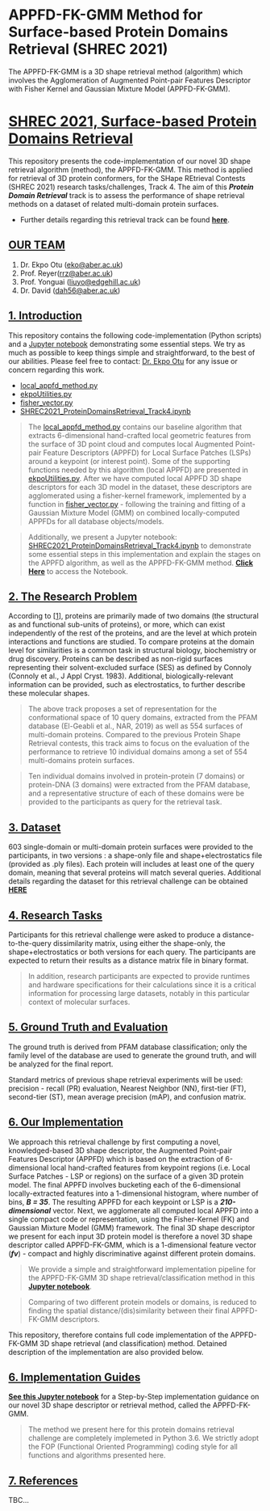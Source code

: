 # APPFD-FK-GMM Method for Surface-based Protein Domains Retrieval (SHREC 2021)
The APPFD-FK-GMM is a 3D shape retrieval method (algorithm) which involves the Agglomeration of Augmented Point-pair Features Descriptor with Fisher Kernel and Gaussian Mixture Model (APPFD-FK-GMM).


# [SHREC 2021, Surface-based Protein Domains Retrieval](http://shrec2021.drugdesign.fr/)
This repository presents the code-implementation of our novel 3D shape retrieval algorithm (method), the APPFD-FK-GMM. This method is applied for retrieval of 3D protein conformers, for the SHape REtrieval Contests (SHREC 2021) research tasks/challenges, Track 4. The aim of this ***Protein Domain Retrieval*** track is to assess the performance of shape retrieval methods on a dataset of related multi-domain protein surfaces.

* Further details regarding this retrieval track can be found **[here](http://shrec2021.drugdesign.fr/)**.


## [OUR TEAM](https://github.com/KoksiHub/APPFD_FK_GMM-Method-For-SHREC-2021-Surface-based-Protein-Domains-Retrieval)
1. Dr. Ekpo Otu (eko@aber.ac.uk)
2. Prof. Reyer(rrz@aber.ac.uk)
3. Prof. Yonguai (liuyo@edgehill.ac.uk)
4. Dr. David (dah56@aber.ac.uk)


## [1. Introduction](https://github.com/KoksiHub/APPFD_FK_GMM-Method-For-SHREC-2021-Surface-based-Protein-Domains-Retrieval)
This repository contains the following code-implementation (Python scripts) and a [Jupyter notebook](https://github.com/KoksiHub/APPFD_FK_GMM-Method-For-SHREC-2021-Surface-based-Protein-Domains-Retrieval/blob/main/SHREC2021_ProteinDomainsRetrieval_Track4.ipynb) demonstrating some essential steps. We try as much as possible to keep things simple and straightforward, to the best of our abilities. Please feel free to contact: [Dr. Ekpo Otu](eko@aber.ac.uk) for any issue or concern regarding this work.

* [local_appfd_method.py](https://github.com/KoksiHub/APPFD_FK_GMM-Method-For-SHREC-2021-Surface-based-Protein-Domains-Retrieval/blob/main/local_appfd_method.py)
* [ekpoUtilities.py](https://github.com/KoksiHub/APPFD_FK_GMM-Method-For-SHREC-2021-Surface-based-Protein-Domains-Retrieval/blob/main/ekpoUtilities.py)
* [fisher_vector.py](https://github.com/KoksiHub/APPFD_FK_GMM-Method-For-SHREC-2021-Surface-based-Protein-Domains-Retrieval/blob/main/fisher_vector.py)
* [SHREC2021_ProteinDomainsRetrieval_Track4.ipynb](https://github.com/KoksiHub/APPFD_FK_GMM-Method-For-SHREC-2021-Surface-based-Protein-Domains-Retrieval/blob/main/SHREC2021_ProteinDomainsRetrieval_Track4.ipynb)

> The [local_appfd_method.py](https://github.com/KoksiHub/APPFD_FK_GMM-Method-For-SHREC-2021-Surface-based-Protein-Domains-Retrieval/blob/main/local_appfd_method.py) contains our baseline algorithm that extracts 6-dimensional hand-crafted local geometric features from the surface of 3D point cloud and computes local Augmented Point-pair Feature Descriptors (APPFD) for Local Surface Patches (LSPs) around a keypoint (or interest point). Some of the supporting functions needed by this algorithm (local APPFD) are presented in [ekpoUtilities.py](https://github.com/KoksiHub/APPFD_FK_GMM-Method-For-SHREC-2021-Surface-based-Protein-Domains-Retrieval/blob/main/ekpoUtilities.py). After we have computed local APPFD 3D shape descriptors for each 3D model in the dataset, these descriptors are agglomerated using a fisher-kernel framework, implemented by a function in [fisher_vector.py](https://github.com/KoksiHub/APPFD_FK_GMM-Method-For-SHREC-2021-Surface-based-Protein-Domains-Retrieval/blob/main/fisher_vector.py) - following the training and fitting of a Gaussian Mixture Model (GMM) on combined locally-computed APPFDs for all database objects/models.

> Additionally, we present a Jupyter notebook: [SHREC2021_ProteinDomainsRetrieval_Track4.ipynb](#) to demonstrate some essential steps in this implementation and explain the stages on the APPFD algorithm, as well as the APPFD-FK-GMM method. **[Click Here](https://github.com/KoksiHub/APPFD_FK_GMM-Method-For-SHREC-2021-Surface-based-Protein-Domains-Retrieval/blob/main/SHREC2021_ProteinDomainsRetrieval_Track4.ipynb)** to access the Notebook.
> 

## [2. The Research Problem](https://github.com/KoksiHub/APPFD_FK_GMM-Method-For-SHREC-2021-Surface-based-Protein-Domains-Retrieval)
According to [[1](http://shrec2021.drugdesign.fr/)], proteins are primarily made of two domains (the structural as and functional sub-units of proteins), or more, which can exist independently of the rest of the proteins, and are the level at which protein interactions and functions are studied. To compare proteins at the domain level for similarities is a common task in structural biology, biochemistry or drug discovery. Proteins can be described as non-rigid surfaces representing their solvent-excluded surface (SES) as defined by Connoly (Connoly et al., J Appl Cryst. 1983). Additional, biologically-relevant information can be provided, such as electrostatics, to further describe these molecular shapes.

> The above track proposes a set of representation for the conformational space of 10 query domains, extracted from the PFAM database (El-Geabli et al., NAR, 2019) as well as 554 surfaces of multi-domain proteins. Compared to the previous Protein Shape Retrieval contests, this track aims to focus on the evaluation of the performance to retrieve 10 individual domains among a set of 554 multi-domains protein surfaces.

> Ten individual domains involved in protein-protein (7 domains) or protein-DNA (3 domains) were extracted from the PFAM database, and a representative structure of each of these domains were be provided to the participants as query for the retrieval task.


## [3. Dataset](http://shrec2021.drugdesign.fr/)
603 single-domain or multi-domain protein surfaces were provided to the participants, in two versions : a shape-only file and shape+electrostatics file (provided as .ply files). Each protein will includes at least one of the query domain, meaning that several proteins will match several queries. Additional details regarding the dataset for this retrieval challenge can be obtained **[HERE](http://shrec2021.drugdesign.fr/)**


## [4. Research Tasks](http://shrec2021.drugdesign.fr/)
Participants for this retrieval challenge were asked to produce a distance-to-the-query dissimilarity matrix, using either the shape-only, the shape+electrostatics or both versions for each query. The participants are expected to return their results as a distance matrix file in binary format.

> In addition, research participants are expected to provide runtimes and hardware specifications for their calculations since it is a critical information for processing large datasets, notably in this particular context of molecular surfaces.


## [5. Ground Truth and Evaluation](http://shrec2021.drugdesign.fr/)
The ground truth is derived from PFAM database classification; only the family level of the database are used to generate the ground truth, and will be analyzed for the final report.

Standard metrics of previous shape retrieval experiments will be used: precision - recall (PR) evaluation, Nearest Neighbor (NN), first-tier (FT), second-tier (ST), mean average precision (mAP), and confusion matrix.


## [6. Our Implementation](https://github.com/KoksiHub/APPFD_FK_GMM-Method-For-SHREC-2021-Surface-based-Protein-Domains-Retrieval)
We approach this retrieval challenge by first computing a novel, knowledged-based 3D shape descriptor, the Augmented Point-pair Features Descriptor (APPFD) which is based on the extraction of 6-dimensional local hand-crafted features from keypoint regions (i.e. Local Surface Patches - LSP or regions) on the surface of a given 3D protein model. The final APPFD involves bucketing each of the 6-dimensional locally-extracted features into a 1-dimensional histogram, where number of bins, ***B = 35***. The resulting APPFD for each keypoint or LSP is a ***210-dimensional*** vector. Next, we agglomerate all computed local APPFD into a single compact code or representation, using the Fisher-Kernel (FK) and Gaussian Mixture Model (GMM) framework. The final 3D shape descriptor we present for each input 3D protein model is therefore a novel 3D shape descriptor called APPFD-FK-GMM, which is a 1-dimensional feature vector (***fv***) - compact and highly discriminative against different protein domains.

> We provide a simple and straightforward implementation pipeline for the APPFD-FK-GMM 3D shape retrieval/classification method in this **[Jupyter notebook](https://github.com/KoksiHub/APPFD_FK_GMM-Method-For-SHREC-2021-Surface-based-Protein-Domains-Retrieval/blob/main/SHREC2021_ProteinDomainsRetrieval_Track4.ipynb)**.

> Comparing of two different protein models or domains, is reduced to finding the spatial distance/(dis)similarity between their final APPFD-FK-GMM descriptors.

This repository, therefore contains full code implementation of the APPFD-FK-GMM 3D shape retrieval (and classification) method. Detained description of the implementation are also provided below.

## [6. Implementation Guides](https://github.com/KoksiHub/APPFD_FK_GMM-Method-For-SHREC-2021-Surface-based-Protein-Domains-Retrieval/blob/main/SHREC2021_ProteinDomainsRetrieval_Track4.ipynb)
**[See this Jupyter notebook](https://github.com/KoksiHub/APPFD_FK_GMM-Method-For-SHREC-2021-Surface-based-Protein-Domains-Retrieval/blob/main/SHREC2021_ProteinDomainsRetrieval_Track4.ipynb)** for a Step-by-Step implementation guidance on our novel 3D shape descriptor or retrieval method, called the APPFD-FK-GMM.

> The method we present here for this protein domains retrieval challenge are completely implemeted in Python 3.6. We strictly adopt the FOP (Functional Oriented Programming) coding style for all functions and algorithms presented here.

## [7. References](https://github.com/KoksiHub/APPFD_FK_GMM-Method-For-SHREC-2021-Surface-based-Protein-Domains-Retrieval)
TBC...

